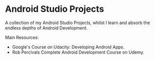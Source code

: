 # Android Studio Projects

A collection of my Android Studio Projects, whilst I learn and absorb the endless depths of Android Development.

Main Resources:
+ Google's Course on Udacity: Developing Android Apps.
+ Rob Percivals Complete Android Development Course on Udemy.

